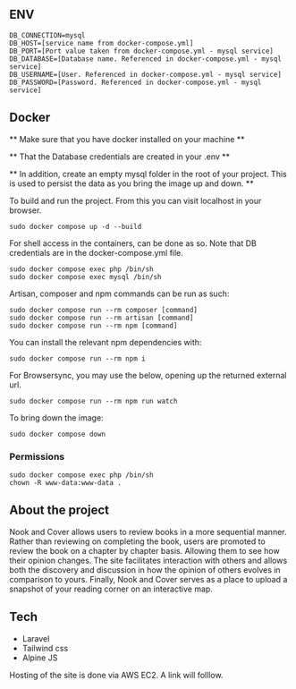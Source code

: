 ## ENV
```
DB_CONNECTION=mysql
DB_HOST=[service name from docker-compose.yml]
DB_PORT=[Port value taken from docker-compose.yml - mysql service]
DB_DATABASE=[Database name. Referenced in docker-compose.yml - mysql service]
DB_USERNAME=[User. Referenced in docker-compose.yml - mysql service]
DB_PASSWORD=[Password. Referenced in docker-compose.yml - mysql service]
```



## Docker

** Make sure that you have docker installed on your machine **

** That the Database credentials are created in your .env **

** In addition, create an empty mysql folder in the root of your project. This is used to persist the data as you bring the image up and down. **

To build and run the project. From this you can visit localhost in your browser.
```
sudo docker compose up -d --build
```

For shell access in the containers, can be done as so. Note that DB credentials are in the docker-compose.yml file.
```
sudo docker compose exec php /bin/sh
sudo docker compose exec mysql /bin/sh
```

Artisan, composer and npm commands can be run as such:
```
sudo docker compose run --rm composer [command]  
sudo docker compose run --rm artisan [command]  
sudo docker compose run --rm npm [command]   
```

You can install the relevant npm dependencies with:
```
sudo docker compose run --rm npm i
```

For Browsersync, you may use the below, opening up the returned external url.
```
sudo docker compose run --rm npm run watch
```

To bring down the image:
```
sudo docker compose down
```


### Permissions
```
sudo docker compose exec php /bin/sh
chown -R www-data:www-data .
```



## About the project
Nook and Cover allows users to review books in a more sequential manner. Rather than reviewing on completing the book, users are promoted to review the book on a chapter by chapter basis. Allowing them to see how their opinion changes. The site facilitates interaction with others and allows both the discovery and discussion in how the opinion of others evolves in comparison to yours. Finally, Nook and Cover serves as a place to upload a snapshot of your reading corner on an interactive map. 



## Tech
 - Laravel
 - Tailwind css
 - Alpine JS

Hosting of the site is done via AWS EC2. A link will folllow.